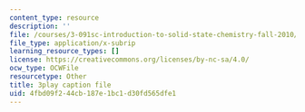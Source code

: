```yaml
---
content_type: resource
description: ''
file: /courses/3-091sc-introduction-to-solid-state-chemistry-fall-2010/4fbd09f244cb187e1bc1d30fd565dfe1_2Q_fna3TTbs.srt
file_type: application/x-subrip
learning_resource_types: []
license: https://creativecommons.org/licenses/by-nc-sa/4.0/
ocw_type: OCWFile
resourcetype: Other
title: 3play caption file
uid: 4fbd09f2-44cb-187e-1bc1-d30fd565dfe1
---
```

